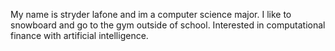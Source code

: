 My name is stryder lafone and im a computer science major.
I like to snowboard and go to the gym outside of school.
Interested in computational finance with artificial intelligence.

